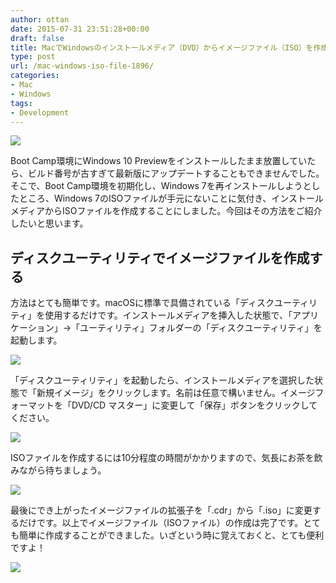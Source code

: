```yaml
---
author: ottan
date: 2015-07-31 23:51:28+00:00
draft: false
title: MacでWindowsのインストールメディア（DVD）からイメージファイル（ISO）を作成する方法
type: post
url: /mac-windows-iso-file-1896/
categories:
- Mac
- Windows
tags:
- Development
---
```


![](/images/2015/08/150731-55bc0a043535d.jpg)






Boot Camp環境にWindows 10 Previewをインストールしたまま放置していたら、ビルド番号が古すぎて最新版にアップデートすることもできませんでした。そこで、Boot Camp環境を初期化し、Windows 7を再インストールしようとしたところ、Windows 7のISOファイルが手元にないことに気付き、インストールメディアからISOファイルを作成することにしました。今回はその方法をご紹介したいと思います。





## ディスクユーティリティでイメージファイルを作成する





方法はとても簡単です。macOSに標準で具備されている「ディスクユーティリティ」を使用するだけです。インストールメディアを挿入した状態で、「アプリケーション」→「ユーティリティ」フォルダーの「ディスクユーティリティ」を起動します。





![](/images/2015/08/150731-55bc0a054553a.png)






「ディスクユーティリティ」を起動したら、インストールメディアを選択した状態で「新規イメージ」をクリックします。名前は任意で構いません。イメージフォーマットを「DVD/CD マスター」に変更して「保存」ボタンをクリックしてください。





![](/images/2015/08/150731-55bc0a06b7972.png)






ISOファイルを作成するには10分程度の時間がかかりますので、気長にお茶を飲みながら待ちましょう。





![](/images/2015/08/150731-55bc0a084d64e.png)






最後にでき上がったイメージファイルの拡張子を「.cdr」から「.iso」に変更するだけです。以上でイメージファイル（ISOファイル）の作成は完了です。とても簡単に作成することができました。いざという時に覚えておくと、とても便利ですよ！





![](/images/2015/08/150731-55bc0a09a7baf.png)

